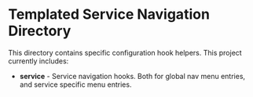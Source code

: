 # Templated Service Navigation Directory
This directory contains specific configuration hook helpers.  This project currently includes:

* **service** - Service navigation hooks.  Both for global nav menu entries, and service specific menu entries.
